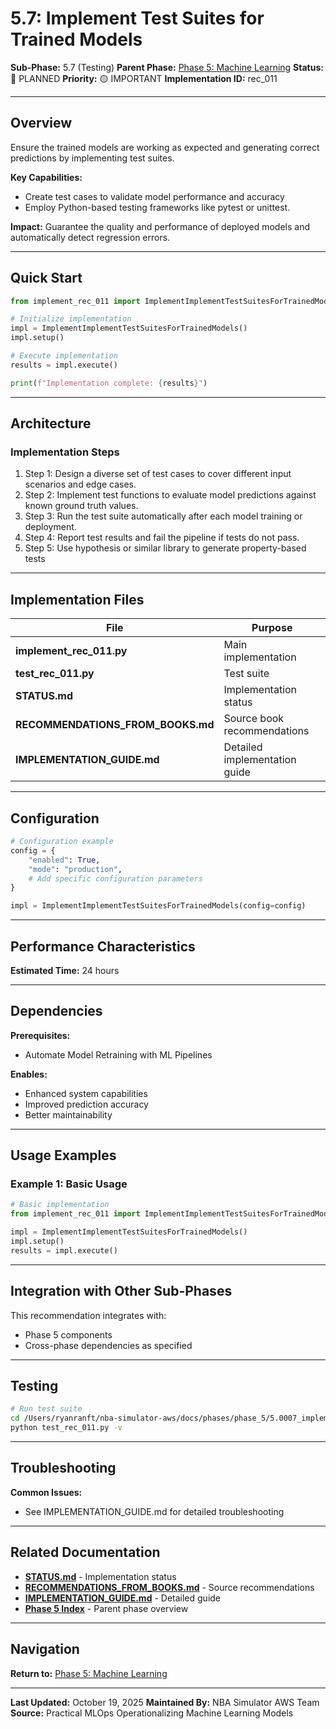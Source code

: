 # 5.7: Implement Test Suites for Trained Models

**Sub-Phase:** 5.7 (Testing)
**Parent Phase:** [Phase 5: Machine Learning](../PHASE_5_INDEX.md)
**Status:** 🔵 PLANNED
**Priority:** 🟡 IMPORTANT
**Implementation ID:** rec_011

---

## Overview

Ensure the trained models are working as expected and generating correct predictions by implementing test suites.

**Key Capabilities:**
- Create test cases to validate model performance and accuracy
- Employ Python-based testing frameworks like pytest or unittest.

**Impact:**
Guarantee the quality and performance of deployed models and automatically detect regression errors.

---

## Quick Start

```python
from implement_rec_011 import ImplementImplementTestSuitesForTrainedModels

# Initialize implementation
impl = ImplementImplementTestSuitesForTrainedModels()
impl.setup()

# Execute implementation
results = impl.execute()

print(f"Implementation complete: {results}")
```

---

## Architecture

### Implementation Steps

1. Step 1: Design a diverse set of test cases to cover different input scenarios and edge cases.
2. Step 2: Implement test functions to evaluate model predictions against known ground truth values.
3. Step 3: Run the test suite automatically after each model training or deployment.
4. Step 4: Report test results and fail the pipeline if tests do not pass.
5. Step 5: Use hypothesis or similar library to generate property-based tests

---

## Implementation Files

| File | Purpose |
|------|---------|
| **implement_rec_011.py** | Main implementation |
| **test_rec_011.py** | Test suite |
| **STATUS.md** | Implementation status |
| **RECOMMENDATIONS_FROM_BOOKS.md** | Source book recommendations |
| **IMPLEMENTATION_GUIDE.md** | Detailed implementation guide |

---

## Configuration

```python
# Configuration example
config = {
    "enabled": True,
    "mode": "production",
    # Add specific configuration parameters
}

impl = ImplementImplementTestSuitesForTrainedModels(config=config)
```

---

## Performance Characteristics

**Estimated Time:** 24 hours

---

## Dependencies

**Prerequisites:**
- Automate Model Retraining with ML Pipelines

**Enables:**
- Enhanced system capabilities
- Improved prediction accuracy
- Better maintainability

---

## Usage Examples

### Example 1: Basic Usage

```python
# Basic implementation
from implement_rec_011 import ImplementImplementTestSuitesForTrainedModels

impl = ImplementImplementTestSuitesForTrainedModels()
impl.setup()
results = impl.execute()
```

---

## Integration with Other Sub-Phases

This recommendation integrates with:
- Phase 5 components
- Cross-phase dependencies as specified

---

## Testing

```bash
# Run test suite
cd /Users/ryanranft/nba-simulator-aws/docs/phases/phase_5/5.0007_implement_test_suites_for_trained_models
python test_rec_011.py -v
```

---

## Troubleshooting

**Common Issues:**
- See IMPLEMENTATION_GUIDE.md for detailed troubleshooting

---

## Related Documentation

- **[STATUS.md](STATUS.md)** - Implementation status
- **[RECOMMENDATIONS_FROM_BOOKS.md](RECOMMENDATIONS_FROM_BOOKS.md)** - Source recommendations
- **[IMPLEMENTATION_GUIDE.md](IMPLEMENTATION_GUIDE.md)** - Detailed guide
- **[Phase 5 Index](../PHASE_5_INDEX.md)** - Parent phase overview

---

## Navigation

**Return to:** [Phase 5: Machine Learning](../PHASE_5_INDEX.md)

---

**Last Updated:** October 19, 2025
**Maintained By:** NBA Simulator AWS Team
**Source:** Practical MLOps  Operationalizing Machine Learning Models
